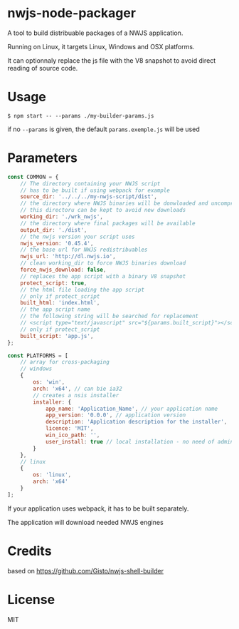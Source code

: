 # nwjs-node-packager

A tool to build distribuable packages of a NWJS application.

Running on Linux, it targets Linux, Windows and OSX platforms.

It can optionnaly replace the js file with the V8 snapshot to avoid direct reading of source code.

Usage
====
```shell
$ npm start -- --params ./my-builder-params.js
```

if no `--params` is given, the default `params.exemple.js` will be used

Parameters
====
```js
const COMMON = {
    // The directory containing your NWJS script
    // has to be built if using webpack for example
    source_dir: '../../../my-nwjs-script/dist',
    // the directory where NWJS binaries will be donwloaded and uncompressed
    // this directoru can be kept to avoid new downloads
    working_dir: './wrk_nwjs',
    // the directory where final packages will be available
    output_dir: './dist',
    // the nwjs version your script uses
    nwjs_version: '0.45.4',
    // the base url for NWJS redistribuables
    nwjs_url: 'http://dl.nwjs.io',
    // clean working_dir to force NWJS binaries download
    force_nwjs_download: false,
    // replaces the app script with a binary V8 snapshot
    protect_script: true,
    // the html file loading the app script
    // only if protect_script
    built_html: 'index.html',
    // the app script name
    // the following string will be searched for replacement
    // <script type="text/javascript" src="${params.built_script}"></script>
    // only if protect_script
    built_script: 'app.js',
};

const PLATFORMS = [
    // array for cross-packaging
    // windows
    {
        os: 'win',
        arch: 'x64', // can bie ia32
        // creates a nsis installer
        installer: {
            app_name: 'Application_Name', // your application name
            app_version: '0.0.0', // application version
            description: 'Application description for the installer',
            licence: 'MIT',
            win_ico_path: '',
            user_install: true // local installation - no need of admin rights for installer
        }
    },
    // linux
    {
        os: 'linux',
        arch: 'x64'
    }
];
```

If your application uses webpack, it has to be built separately.

The application will download needed NWJS engines

Credits
======
based on https://github.com/Gisto/nwjs-shell-builder

License
=====
MIT